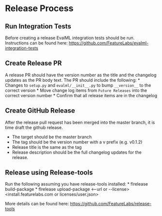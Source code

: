 # Release Process

## Run Integration Tests
Before creating a release EvalML integration tests should be run. Instructions can be found here:
https://github.com/FeatureLabs/evalml-integration-tests

## Create Release PR
A release PR should have the version number as the title and the changelog updates as the PR body text. 
The PR should include the following:
    * Changes to `setup.py` and `evalml/__init__.py` to bump `__version__` to the correct version
    * Move change log items from `Future Releases` into the correct version number
    * Confirm that all release items are in the changelog

## Create GitHub Release
After the release pull request has been merged into the master branch, it is time draft the github release.
* The target should be the master branch
* The tag should be the version number with a v prefix (e.g. v0.1.2)
* Release title is the same as the tag
* Release description should be the full changelog updates for the release.

## Release using Release-tools
Run the following assuming you have release-tools installed:
    * flrelease build-package
    * flrelease upload-package <--url or --license> <install.featurelabs.com or licenses/user.json>

More details can be found here: https://github.com/FeatureLabs/release-tools